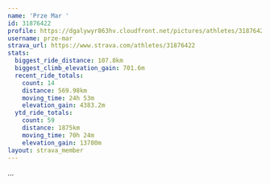 ```yaml
---
name: 'Prze Mar '
id: 31876422
profile: https://dgalywyr863hv.cloudfront.net/pictures/athletes/31876422/22548952/2/large.jpg
username: prze-mar
strava_url: https://www.strava.com/athletes/31876422
stats:
  biggest_ride_distance: 107.8km
  biggest_climb_elevation_gain: 701.6m
  recent_ride_totals:
    count: 14
    distance: 569.98km
    moving_time: 24h 53m
    elevation_gain: 4383.2m
  ytd_ride_totals:
    count: 59
    distance: 1875km
    moving_time: 70h 24m
    elevation_gain: 13780m
layout: strava_member
--- 
```

...
